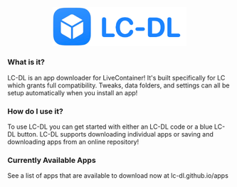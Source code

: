 <div align="center">
  <img src="logo.png" width="300">
</div>

### What is it?
LC-DL is an app downloader for LiveContainer! It's built specifically for LC which grants full compatibility. Tweaks, data folders, and settings can all be setup automatically when you install an app!

### How do I use it?
To use LC-DL you can get started with either an LC-DL code or a blue LC-DL button. LC-DL supports downloading individual apps or saving and downloading apps from an online repository!

### Currently Available Apps
See a list of apps that are available to download now at lc-dl.github.io/apps
